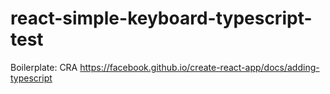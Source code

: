 # react-simple-keyboard-typescript-test

Boilerplate: CRA
https://facebook.github.io/create-react-app/docs/adding-typescript
